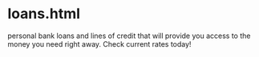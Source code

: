 # loans.html
personal bank loans and lines of credit that will provide you access to the money you need right away. Check current rates today!
